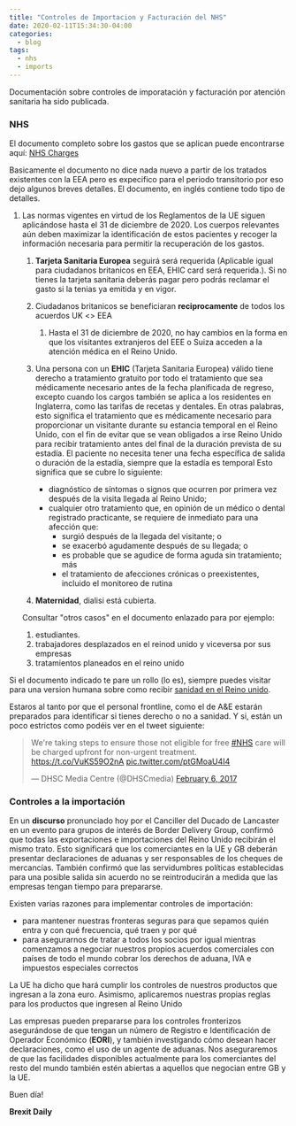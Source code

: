 ```yaml
---
title: "Controles de Importacion y Facturación del NHS"
date: 2020-02-11T15:34:30-04:00
categories:
  - blog
tags:
  - nhs
  - imports
---
```


Documentación sobre controles de imporatación y facturación por atención sanitaria ha sido publicada.

### NHS ###

El documento completo sobre los gastos que se aplican puede encontrarse aquí: [NHS Charges](https://assets.publishing.service.gov.uk/government/uploads/system/uploads/attachment_data/file/864481/Guidance_on_implementing_the_overseas_visitor_charging_regulations_-_Feb_2020.pdf)

Basicamente el documento no dice nada nuevo a partir de los tratados existentes con la EEA pero es expecifico para el periodo transitorio por eso dejo algunos breves detalles. El documento, en inglés contiene todo tipo de detalles.

1. Las normas vigentes en virtud de los Reglamentos de la UE siguen aplicándose hasta el 31 de diciembre de 2020. Los cuerpos relevantes aún deben maximizar la identificación de estos pacientes y recoger la información necesaria para permitir la recuperación de los gastos.  

   1. **Tarjeta Sanitaria Europea** seguirá será requerida (Aplicable igual para ciudadanos britanicos en EEA, EHIC card será requerida.). Si no tienes la tarjeta sanitaria deberás pagar pero podrás reclamar el gasto si la tenias ya emitida y en vigor.
   
   2. Ciudadanos britanicos se beneficiaran **reciprocamente** de todos los acuerdos UK <> EEA
      1. Hasta el 31 de diciembre de 2020, no hay cambios en la forma en que los visitantes extranjeros del EEE o Suiza acceden a la atención médica en el Reino Unido.

   3. Una persona con un **EHIC** (Tarjeta Sanitaria Europea) válido tiene derecho a tratamiento gratuito por todo el tratamiento que sea médicamente necesario antes de la fecha planificada de regreso,  excepto cuando los cargos también se aplica a los residentes en Inglaterra, como las tarifas de recetas y dentales. En otras palabras, esto significa el tratamiento que es médicamente necesario para proporcionar un visitante durante su estancia temporal en el Reino Unido, con el fin de evitar que se vean obligados a irse Reino Unido para recibir tratamiento antes del final de la duración prevista de su estadía. El paciente no necesita tener una fecha específica de salida o duración de la estadía, siempre que la estadía es temporal Esto significa que se cubre lo siguiente:
      - diagnóstico de síntomas o signos que ocurren por primera vez después de la visita llegada al Reino Unido;
      - cualquier otro tratamiento que, en opinión de un médico o dental registrado practicante, se requiere de inmediato para una afección que:
        - surgió después de la llegada del visitante; o
        - se exacerbó agudamente después de su llegada; o
        - es probable que se agudice de forma aguda sin tratamiento; más
        - el tratamiento de afecciones crónicas o preexistentes, incluido el monitoreo de rutina

   4. **Maternidad**, dialisi está cubierta. 

   Consultar "otros casos" en el documento enlazado para por ejemplo:

   1. estudiantes.
   2. trabajadores desplazados en el reinod unido y viceversa por sus empresas
   3. tratamientos planeados en el reino unido

Si el documento indicado te pare un rollo (lo es), siempre puedes visitar para una version humana sobre como recibir [sanidad en el Reino unido](http://www.nhs.uk/nhsengland/Healthcareabroad/pages/Healthcareabroad.aspx).

Estaros al tanto por que el personal frontline, como el de A&E estarán preparados para identificar si tienes derecho o no a sanidad. Y si, están un poco estrictos como podéis ver  en el tweet siguiente:

<blockquote class="twitter-tweet"><p lang="en" dir="ltr">We&#39;re taking steps to ensure those not eligible for free <a href="https://twitter.com/hashtag/NHS?src=hash&amp;ref_src=twsrc%5Etfw">#NHS</a> care will be charged upfront for non-urgent treatment. <a href="https://t.co/VuKS59O2nA">https://t.co/VuKS59O2nA</a> <a href="https://t.co/ptGMoaU4I4">pic.twitter.com/ptGMoaU4I4</a></p>&mdash; DHSC Media Centre (@DHSCmedia) <a href="https://twitter.com/DHSCmedia/status/828588759532892160?ref_src=twsrc%5Etfw">February 6, 2017</a></blockquote> <script async src="https://platform.twitter.com/widgets.js" charset="utf-8"></script>

### Controles a la importación ###

En un **discurso** pronunciado hoy por el Canciller del Ducado de Lancaster en un evento para grupos de interés de Border Delivery Group, confirmó que todas las exportaciones e importaciones del Reino Unido recibirán el mismo trato. Esto significará que los comerciantes en la UE y GB deberán presentar declaraciones de aduanas y ser responsables de los cheques de mercancías. También confirmó que las servidumbres políticas establecidas para una posible salida sin acuerdo no se reintroducirán a medida que las empresas tengan tiempo para prepararse.

Existen varias razones para implementar controles de importación:

- para mantener nuestras fronteras seguras para que sepamos quién entra y con qué frecuencia, qué traen y por qué
- para asegurarnos de tratar a todos los socios por igual mientras comenzamos a negociar nuestros propios acuerdos comerciales con países de todo el mundo cobrar los derechos de aduana, IVA e impuestos especiales correctos

La UE ha dicho que hará cumplir los controles de nuestros productos que ingresan a la zona euro. Asimismo, aplicaremos nuestras propias reglas para los productos que ingresen al Reino Unido

Las empresas pueden prepararse para los controles fronterizos asegurándose de que tengan un número de Registro e Identificación de Operador Económico (**EORI**), y también investigando cómo desean hacer declaraciones, como el uso de un agente de aduanas. Nos aseguraremos de que las facilidades disponibles actualmente para los comerciantes del resto del mundo también estén abiertas a aquellos que negocian entre GB y la UE.

Buen día!

**Brexit Daily**